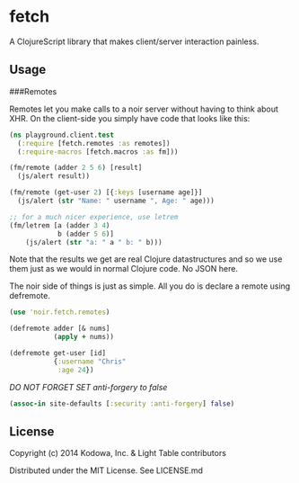 # fetch

A ClojureScript library that makes client/server interaction painless.

## Usage

###Remotes

Remotes let you make calls to a noir server without having to think about XHR. On the client-side you simply have code that looks like this:

```clojure
(ns playground.client.test
  (:require [fetch.remotes :as remotes])
  (:require-macros [fetch.macros :as fm]))

(fm/remote (adder 2 5 6) [result]
  (js/alert result))

(fm/remote (get-user 2) [{:keys [username age]}]
  (js/alert (str "Name: " username ", Age: " age)))

;; for a much nicer experience, use letrem
(fm/letrem [a (adder 3 4)
            b (adder 5 6)]
    (js/alert (str "a: " a " b: " b)))
```

Note that the results we get are real Clojure datastructures and so we use them just as we would in normal Clojure code. No JSON here.

The noir side of things is just as simple. All you do is declare a remote using defremote.

```clojure
(use 'noir.fetch.remotes)

(defremote adder [& nums]
           (apply + nums))

(defremote get-user [id]
           {:username "Chris"
            :age 24})

```
*DO NOT FORGET SET anti-forgery to false*

````clojure
(assoc-in site-defaults [:security :anti-forgery] false)
````



## License

Copyright (c) 2014 Kodowa, Inc. & Light Table contributors

Distributed under the MIT License. See LICENSE.md
